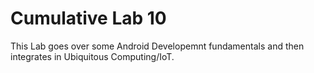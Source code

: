 # Cumulative Lab 10
This Lab goes over some Android Developemnt fundamentals and then integrates in Ubiquitous Computing/IoT.
